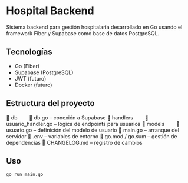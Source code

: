 # Hospital Backend

Sistema backend para gestión hospitalaria desarrollado en Go usando el framework Fiber y Supabase como base de datos PostgreSQL.

## Tecnologías
- Go (Fiber)
- Supabase (PostgreSQL)
- JWT (futuro)
- Docker (futuro)

## Estructura del proyecto
📁 db
  📄 db.go – conexión a Supabase
📁 handlers
  📄 usuario_handler.go – lógica de endpoints para usuarios
📁 models
  📄 usuario.go – definición del modelo de usuario
📄 main.go – arranque del servidor
📄 .env – variables de entorno
📄 go.mod / go.sum – gestión de dependencias
📄 CHANGELOG.md – registro de cambios

## Uso

```bash
go run main.go